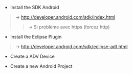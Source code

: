 - Install the SDK Android
> -> http://developer.android.com/sdk/index.html
> > -> Si problème avec https (forcez http)

- Install the Eclipse Plugin

> -> http://developer.android.com/sdk/eclipse-adt.html

- Create a ADV Device

- Create a new Android Project